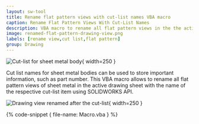 ```yaml
---
layout: sw-tool
title: Rename flat pattern views with cut-list names VBA macro
caption: Rename Flat Pattern Views With Cut-List Names
description: VBA macro to rename all flat pattern views in the the active sheet after the respective cut-list names using SOLIDWORKS API
image: renamed-flat-pattern-drawing-view.png
labels: [rename view,cut list,flat pattern]
group: Drawing
---
```

![Cut-list for sheet metal body](cut-list-name.png){ width=250 }

Cut list names for sheet metal bodies can be used to store important information, such as part number. This VBA macro allows to rename all flat pattern views of sheet metal in the active drawing sheet with the name of the respective cut-list item using SOLIDWORKS API.

![Drawing view renamed after the cut-list](renamed-flat-pattern-drawing-view.png){ width=250 }

{% code-snippet { file-name: Macro.vba } %}
